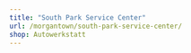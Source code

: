 ```yaml
---
title: "South Park Service Center"
url: /morgantown/south-park-service-center/
shop: Autowerkstatt
---
```

